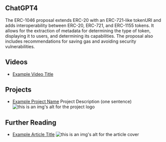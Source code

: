 ## ChatGPT4

The ERC-1046 proposal extends ERC-20 with an ERC-721-like tokenURI and adds interoperability between ERC-20, ERC-721, and ERC-1155 tokens. It allows for the extraction of metadata for determining the type of token, displaying it to users, and determining its capabilities. The proposal also includes recommendations for saving gas and avoiding security vulnerabilities.

## Videos

- [Example Video Title](https://www.youtube.com/watch?v=TDGq4aeevgY)

## Projects

- [Example Project Name](https://xxxx.xxx/xxxxx) Project Description (one sentence) ![this is an img's alt for the project logo](https://xxxx.xxx/project-logo.xxx)

## Further Reading

- [Example Article Title](https://xxxx.xxx/xxxxx) ![this is an img's alt for the article cover](https://xxxx.xxx/article-cover.xxx)

